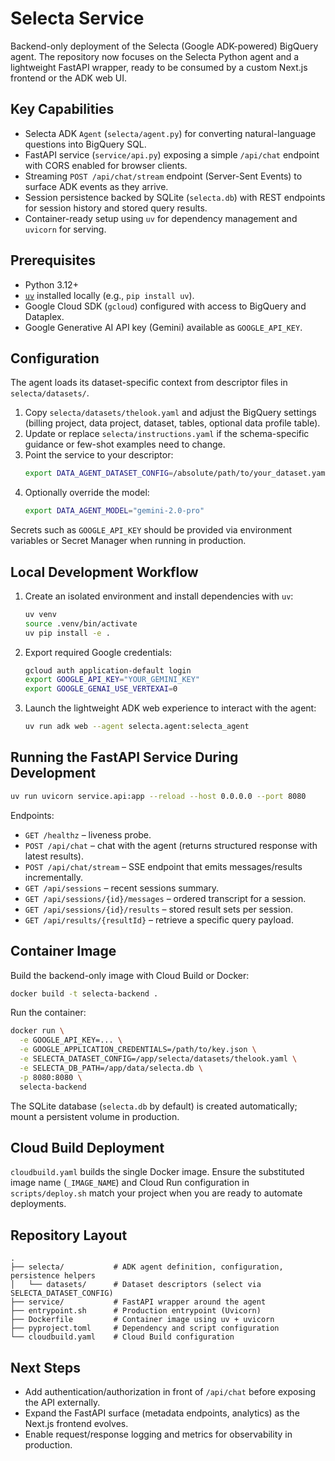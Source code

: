 # Selecta Service

Backend-only deployment of the Selecta (Google ADK-powered) BigQuery agent. The repository now focuses on the Selecta Python agent and a lightweight FastAPI wrapper, ready to be consumed by a custom Next.js frontend or the ADK web UI.

## Key Capabilities
- Selecta ADK `Agent` (`selecta/agent.py`) for converting natural-language questions into BigQuery SQL.
- FastAPI service (`service/api.py`) exposing a simple `/api/chat` endpoint with CORS enabled for browser clients.
- Streaming `POST /api/chat/stream` endpoint (Server-Sent Events) to surface ADK events as they arrive.
- Session persistence backed by SQLite (`selecta.db`) with REST endpoints for session history and stored query results.
- Container-ready setup using `uv` for dependency management and `uvicorn` for serving.

## Prerequisites
- Python 3.12+
- [`uv`](https://docs.astral.sh/uv/) installed locally (e.g., `pip install uv`).
- Google Cloud SDK (`gcloud`) configured with access to BigQuery and Dataplex.
- Google Generative AI API key (Gemini) available as `GOOGLE_API_KEY`.

## Configuration
The agent loads its dataset-specific context from descriptor files in `selecta/datasets/`.

1. Copy `selecta/datasets/thelook.yaml` and adjust the BigQuery settings (billing project, data project, dataset, tables, optional data profile table).
2. Update or replace `selecta/instructions.yaml` if the schema-specific guidance or few-shot examples need to change.
3. Point the service to your descriptor:
   ```bash
   export DATA_AGENT_DATASET_CONFIG=/absolute/path/to/your_dataset.yaml
   ```
4. Optionally override the model:
   ```bash
   export DATA_AGENT_MODEL="gemini-2.0-pro"
   ```

Secrets such as `GOOGLE_API_KEY` should be provided via environment variables or Secret Manager when running in production.

## Local Development Workflow
1. Create an isolated environment and install dependencies with `uv`:
   ```bash
   uv venv
   source .venv/bin/activate
   uv pip install -e .
   ```
2. Export required Google credentials:
   ```bash
   gcloud auth application-default login
   export GOOGLE_API_KEY="YOUR_GEMINI_KEY"
   export GOOGLE_GENAI_USE_VERTEXAI=0
   ```
3. Launch the lightweight ADK web experience to interact with the agent:
   ```bash
   uv run adk web --agent selecta.agent:selecta_agent
   ```

## Running the FastAPI Service During Development
```bash
uv run uvicorn service.api:app --reload --host 0.0.0.0 --port 8080
```
Endpoints:
- `GET /healthz` – liveness probe.
- `POST /api/chat` – chat with the agent (returns structured response with latest results).
- `POST /api/chat/stream` – SSE endpoint that emits messages/results incrementally.
- `GET /api/sessions` – recent sessions summary.
- `GET /api/sessions/{id}/messages` – ordered transcript for a session.
- `GET /api/sessions/{id}/results` – stored result sets per session.
- `GET /api/results/{resultId}` – retrieve a specific query payload.

## Container Image
Build the backend-only image with Cloud Build or Docker:
```bash
docker build -t selecta-backend .
```
Run the container:
```bash
docker run \
  -e GOOGLE_API_KEY=... \
  -e GOOGLE_APPLICATION_CREDENTIALS=/path/to/key.json \
  -e SELECTA_DATASET_CONFIG=/app/selecta/datasets/thelook.yaml \
  -e SELECTA_DB_PATH=/app/data/selecta.db \
  -p 8080:8080 \
  selecta-backend
```
The SQLite database (`selecta.db` by default) is created automatically; mount a persistent volume in production.

## Cloud Build Deployment
`cloudbuild.yaml` builds the single Docker image. Ensure the substituted image name (`_IMAGE_NAME`) and Cloud Run configuration in `scripts/deploy.sh` match your project when you are ready to automate deployments.

## Repository Layout
```
.
├── selecta/           # ADK agent definition, configuration, persistence helpers
│   └── datasets/      # Dataset descriptors (select via SELECTA_DATASET_CONFIG)
├── service/           # FastAPI wrapper around the agent
├── entrypoint.sh      # Production entrypoint (Uvicorn)
├── Dockerfile         # Container image using uv + uvicorn
├── pyproject.toml     # Dependency and script configuration
└── cloudbuild.yaml    # Cloud Build configuration
```

## Next Steps
- Add authentication/authorization in front of `/api/chat` before exposing the API externally.
- Expand the FastAPI surface (metadata endpoints, analytics) as the Next.js frontend evolves.
- Enable request/response logging and metrics for observability in production.
